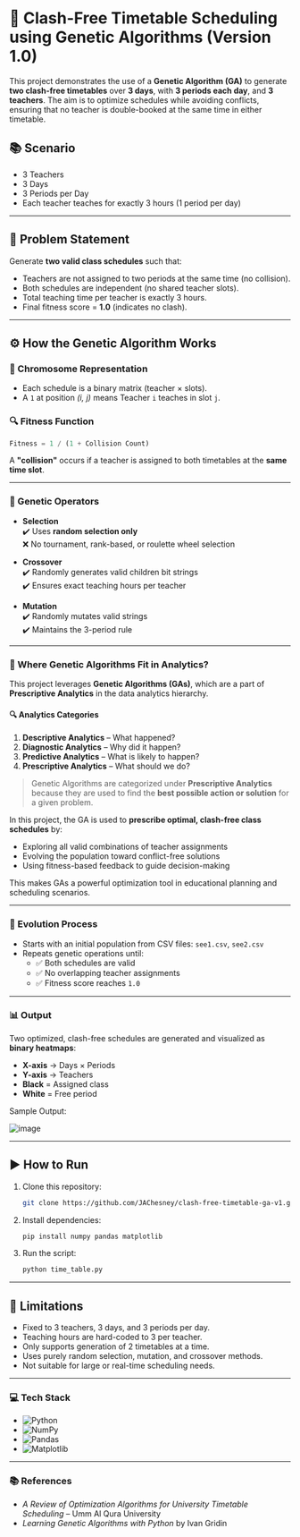 # 🧬 Clash-Free Timetable Scheduling using Genetic Algorithms (Version 1.0)

This project demonstrates the use of a **Genetic Algorithm (GA)** to generate **two clash-free timetables** over **3 days**, with **3 periods each day**, and **3 teachers**. The aim is to optimize schedules while avoiding conflicts, ensuring that no teacher is double-booked at the same time in either timetable.

## 📚 Scenario

- 3 Teachers  
- 3 Days  
- 3 Periods per Day  
- Each teacher teaches for exactly 3 hours (1 period per day)  

---

## 🧠 Problem Statement

Generate **two valid class schedules** such that:

- Teachers are not assigned to two periods at the same time (no collision).  
- Both schedules are independent (no shared teacher slots).  
- Total teaching time per teacher is exactly 3 hours.  
- Final fitness score = **1.0** (indicates no clash).  

---

## ⚙️ How the Genetic Algorithm Works

### 📌 Chromosome Representation

- Each schedule is a binary matrix (teacher × slots).  
- A `1` at position *(i, j)* means Teacher `i` teaches in slot `j`.  

### 🔍 Fitness Function

```python
Fitness = 1 / (1 + Collision Count)
```

A **"collision"** occurs if a teacher is assigned to both timetables at the **same time slot**.

---

### 🔁 Genetic Operators

- **Selection**  
  ✔️ Uses **random selection only**  
  ❌ No tournament, rank-based, or roulette wheel selection

- **Crossover**  
  ✔️ Randomly generates valid children bit strings  
  ✔️ Ensures exact teaching hours per teacher

- **Mutation**  
  ✔️ Randomly mutates valid strings  
  ✔️ Maintains the 3-period rule

---

### 🧭 Where Genetic Algorithms Fit in Analytics?

This project leverages **Genetic Algorithms (GAs)**, which are a part of **Prescriptive Analytics** in the data analytics hierarchy.

#### 🔍 Analytics Categories

1. **Descriptive Analytics** – What happened?  
2. **Diagnostic Analytics** – Why did it happen?  
3. **Predictive Analytics** – What is likely to happen?  
4. **Prescriptive Analytics** – What should we do?

> Genetic Algorithms are categorized under **Prescriptive Analytics** because they are used to find the **best possible action or solution** for a given problem.

In this project, the GA is used to **prescribe optimal, clash-free class schedules** by:
- Exploring all valid combinations of teacher assignments  
- Evolving the population toward conflict-free solutions  
- Using fitness-based feedback to guide decision-making  

This makes GAs a powerful optimization tool in educational planning and scheduling scenarios.

---

### 🔄 Evolution Process

- Starts with an initial population from CSV files: `see1.csv`, `see2.csv`  
- Repeats genetic operations until:
  - ✅ Both schedules are valid  
  - ✅ No overlapping teacher assignments  
  - ✅ Fitness score reaches `1.0`

---

### 📊 Output

Two optimized, clash-free schedules are generated and visualized as **binary heatmaps**:

- **X-axis** → Days × Periods  
- **Y-axis** → Teachers  
- **Black** = Assigned class
- **White** = Free period

Sample Output:

![image](https://github.com/user-attachments/assets/32b7b437-1980-45fb-ad49-2c32a7456122)

---
## ▶️ How to Run

1. Clone this repository:

   ```bash
   git clone https://github.com/JAChesney/clash-free-timetable-ga-v1.git
   ```
   
2. Install dependencies:
   
   ```bash
   pip install numpy pandas matplotlib
   ```
   
4. Run the script:
   ```bash
   python time_table.py
   ```
   
---

## 🚫 Limitations

- Fixed to 3 teachers, 3 days, and 3 periods per day.
- Teaching hours are hard-coded to 3 per teacher.
- Only supports generation of 2 timetables at a time.
- Uses purely random selection, mutation, and crossover methods.
- Not suitable for large or real-time scheduling needs.

---

### 💻 Tech Stack

- ![Python](https://img.shields.io/badge/-Python-3776AB?style=flat&logo=python&logoColor=white)
- ![NumPy](https://img.shields.io/badge/-NumPy-013243?style=flat&logo=numpy&logoColor=white)
- ![Pandas](https://img.shields.io/badge/-Pandas-150458?style=flat&logo=pandas&logoColor=white)
- ![Matplotlib](https://img.shields.io/badge/-Matplotlib-ffffff?style=flat&logo=matplotlib&logoColor=black)

---

### 📚 References

- *A Review of Optimization Algorithms for University Timetable Scheduling* – Umm Al Qura University  
- *Learning Genetic Algorithms with Python* by Ivan Gridin
